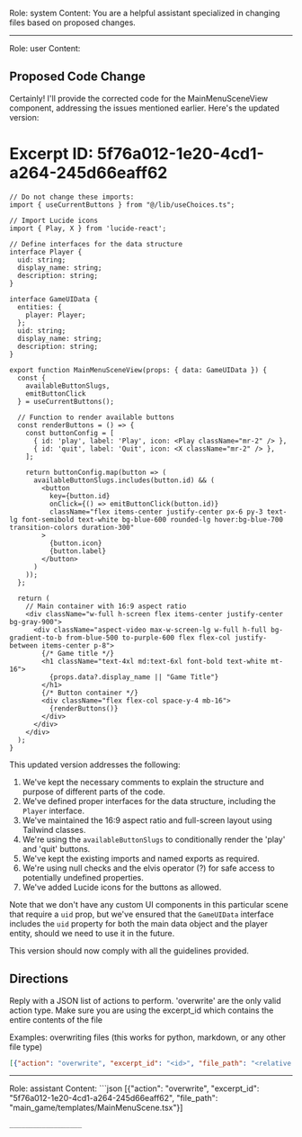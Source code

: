 Role: system
Content: You are a helpful assistant specialized in changing files based on proposed changes.
__________________
Role: user
Content: 
## Proposed Code Change
Certainly! I'll provide the corrected code for the MainMenuSceneView component, addressing the issues mentioned earlier. Here's the updated version:

# Excerpt ID: 5f76a012-1e20-4cd1-a264-245d66eaff62
```tsx main_game/templates/MainMenuScene.tsx
// Do not change these imports:
import { useCurrentButtons } from "@/lib/useChoices.ts";

// Import Lucide icons
import { Play, X } from 'lucide-react';

// Define interfaces for the data structure
interface Player {
  uid: string;
  display_name: string;
  description: string;
}

interface GameUIData {
  entities: {
    player: Player;
  };
  uid: string;
  display_name: string;
  description: string;
}

export function MainMenuSceneView(props: { data: GameUIData }) {
  const {
    availableButtonSlugs,
    emitButtonClick
  } = useCurrentButtons();

  // Function to render available buttons
  const renderButtons = () => {
    const buttonConfig = [
      { id: 'play', label: 'Play', icon: <Play className="mr-2" /> },
      { id: 'quit', label: 'Quit', icon: <X className="mr-2" /> },
    ];

    return buttonConfig.map(button => (
      availableButtonSlugs.includes(button.id) && (
        <button
          key={button.id}
          onClick={() => emitButtonClick(button.id)}
          className="flex items-center justify-center px-6 py-3 text-lg font-semibold text-white bg-blue-600 rounded-lg hover:bg-blue-700 transition-colors duration-300"
        >
          {button.icon}
          {button.label}
        </button>
      )
    ));
  };

  return (
    // Main container with 16:9 aspect ratio
    <div className="w-full h-screen flex items-center justify-center bg-gray-900">
      <div className="aspect-video max-w-screen-lg w-full h-full bg-gradient-to-b from-blue-500 to-purple-600 flex flex-col justify-between items-center p-8">
        {/* Game title */}
        <h1 className="text-4xl md:text-6xl font-bold text-white mt-16">
          {props.data?.display_name || "Game Title"}
        </h1>
        {/* Button container */}
        <div className="flex flex-col space-y-4 mb-16">
          {renderButtons()}
        </div>
      </div>
    </div>
  );
}
```

This updated version addresses the following:

1. We've kept the necessary comments to explain the structure and purpose of different parts of the code.
2. We've defined proper interfaces for the data structure, including the `Player` interface.
3. We've maintained the 16:9 aspect ratio and full-screen layout using Tailwind classes.
4. We're using the `availableButtonSlugs` to conditionally render the 'play' and 'quit' buttons.
5. We've kept the existing imports and named exports as required.
6. We're using null checks and the elvis operator (?) for safe access to potentially undefined properties.
7. We've added Lucide icons for the buttons as allowed.

Note that we don't have any custom UI components in this particular scene that require a `uid` prop, but we've ensured that the `GameUIData` interface includes the `uid` property for both the main data object and the player entity, should we need to use it in the future.

This version should now comply with all the guidelines provided.

## Directions
Reply with a JSON list of actions to perform. 'overwrite' are the only valid action type. 
Make sure you are using the excerpt_id which contains the entire contents of the file

Examples:
overwriting files (this works for python, markdown, or any other file type)
```json output_example1
[{"action": "overwrite", "excerpt_id": "<id>", "file_path": "<relative file path>"}]
```

__________________
Role: assistant
Content: ```json
[{"action": "overwrite", "excerpt_id": "5f76a012-1e20-4cd1-a264-245d66eaff62", "file_path": "main_game/templates/MainMenuScene.tsx"}]
```
__________________
